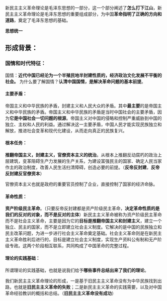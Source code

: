 新民主主义革命理论是毛泽东思想的一部分，这一个部分阐述了**怎么打下江山**，新民主主义革命理论是毛泽东思想的重要组成部分，为中国**革命指明了正确的方向和道路**，奠定了毛泽东思想的基础。

**思想统一**

## 形成背景：
### 国情和时代特征：
国情：**近代中国已经沦为一个半殖民地半封建性质的，经济政治文化发展不平衡的社会。**
为什么要了解国情？**认清中国国情，是解决革命问题的基本前提**。

#### 主要矛盾：
帝国主义和中华民族的矛盾，封建主义和人民大众的矛盾。其中**最主要**的是帝国主义和中华民族的矛盾。帝国主义和中华民族的矛盾是当时中国社会的主要矛盾，因为**它是中国社会一切问题的根源**。帝国主义对中国的侵略和控制严重威胁到中国的独立、主权和人民的利益。通过解决这一主要矛盾，中国人民才能实现民族独立和解放，推进社会变革和现代化建设，从而走向真正的民族复兴。

#### 根本任务：
**推翻帝国主义，封建主义，官僚资本主义的统治**。从根本上推翻反动腐朽的政治上层建筑，变革阻碍生产力发展的生产关系，为建设富强民主的国家、确定人民当家作主的政治制度，改善人民生活扫清障碍，创造必要的前提。（**反帝反封建**，**反帝反封建反官僚资本**）

官僚资本主义也就是政府的重要官员控制了企业，直接控制了国家的经济命脉。

#### 革命性质：
**资产阶级民主革命**。（只要反帝反封建都是资产阶级民主革命，**决定革命性质的是我们的反对的对象，而不是反对的主体**）新民主主义革命被称为资产阶级民主革命而不是社会主义革命，主要是因为它的**目标是推翻帝国主义和封建主义**，建立一个独立、民主的国家，而不是立即建立社会主义制度。它解决的是中国的民族独立和民主改革问题，为进一步进行社会主义革命奠定基础。社会主义革命则是在新民主主义革命胜利后进行的，目标是建立社会主义制度，实现生产资料公有制和无产阶级专政。这两个阶段相互联系，共同构成了中国革命的完整过程。

#### 理论的实践基础：
所谓理论的实践基础，也就是说我们给予**哪些事件总结出来了我们的理论**。

我们新民主主义革命理论的形成，一是基于旧民主主义革命没有为中华民族找到出路，也就是**旧民主主义革命的失败**；二是新民主主义革命的实践需要，以及对中国革命经验教训的概括和总结。（**旧民主主义革命没有成功**）
